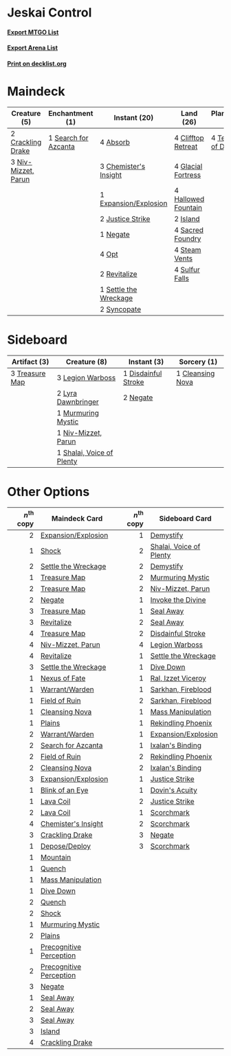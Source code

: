 # Jeskai Control

#### [Export MTGO List](../collection/Jeskai%20Control/Jeskai%20Control.txt)
#### [Export Arena List](../collection/Jeskai%20Control/Jeskai%20Control_arena.txt)
#### [Print on decklist.org](http://decklist.org/?deckmain=4%09Absorb%0A3%09Chemister's%20Insight%0A4%09Clifftop%20Retreat%0A2%09Crackling%20Drake%0A4%09Deafening%20Clarion%0A1%09Expansion/Explosion%0A4%09Glacial%20Fortress%0A4%09Hallowed%20Fountain%0A2%09Island%0A2%09Justice%20Strike%0A1%09Negate%0A3%09Niv-Mizzet,%20Parun%0A4%09Opt%0A2%09Revitalize%0A4%09Sacred%20Foundry%0A1%09Search%20for%20Azcanta%0A1%09Settle%20the%20Wreckage%0A4%09Steam%20Vents%0A4%09Sulfur%20Falls%0A2%09Syncopate%0A4%09Teferi,%20Hero%20of%20Dominaria&deckside=1%09Cleansing%20Nova%0A1%09Disdainful%20Stroke%0A3%09Legion%20Warboss%0A2%09Lyra%20Dawnbringer%0A1%09Murmuring%20Mystic%0A2%09Negate%0A1%09Niv-Mizzet,%20Parun%0A1%09Shalai,%20Voice%20of%20Plenty%0A3%09Treasure%20Map)
# Maindeck

|                                         Creature (5)                                         |                                        Enchantment (1)                                        |                                          Instant (20)                                          |                                          Land (26)                                          |                                           Planeswalker (4)                                           |                                         Sorcery (4)                                          |
|----------------------------------------------------------------------------------------------|-----------------------------------------------------------------------------------------------|------------------------------------------------------------------------------------------------|---------------------------------------------------------------------------------------------|------------------------------------------------------------------------------------------------------|----------------------------------------------------------------------------------------------|
|2 [Crackling Drake](http://gatherer.wizards.com/Pages/Card/Details.aspx?multiverseid=452913)  |1 [Search for Azcanta](http://gatherer.wizards.com/Pages/Card/Details.aspx?multiverseid=435226)|4 [Absorb](http://gatherer.wizards.com/Pages/Card/Details.aspx?multiverseid=23155)              |4 [Clifftop Retreat](http://gatherer.wizards.com/Pages/Card/Details.aspx?multiverseid=443127)|4 [Teferi, Hero of Dominaria](http://gatherer.wizards.com/Pages/Card/Details.aspx?multiverseid=443095)|4 [Deafening Clarion](http://gatherer.wizards.com/Pages/Card/Details.aspx?multiverseid=452915)|
|3 [Niv-Mizzet, Parun](http://gatherer.wizards.com/Pages/Card/Details.aspx?multiverseid=452942)|                                                                                               |3 [Chemister's Insight](http://gatherer.wizards.com/Pages/Card/Details.aspx?multiverseid=452782)|4 [Glacial Fortress](http://gatherer.wizards.com/Pages/Card/Details.aspx?multiverseid=190562)|                                                                                                      |                                                                                              |
|                                                                                              |                                                                                               |1 [Expansion/Explosion](http://gatherer.wizards.com/Pages/Card/Details.aspx?multiverseid=452974)|4 [Hallowed Fountain](http://gatherer.wizards.com/Pages/Card/Details.aspx?multiverseid=97071)|                                                                                                      |                                                                                              |
|                                                                                              |                                                                                               |2 [Justice Strike](http://gatherer.wizards.com/Pages/Card/Details.aspx?multiverseid=452932)     |2 [Island](http://gatherer.wizards.com/Pages/Card/Details.aspx?multiverseid=439857)          |                                                                                                      |                                                                                              |
|                                                                                              |                                                                                               |1 [Negate](http://gatherer.wizards.com/Pages/Card/Details.aspx?multiverseid=423707)             |4 [Sacred Foundry](http://gatherer.wizards.com/Pages/Card/Details.aspx?multiverseid=405106)  |                                                                                                      |                                                                                              |
|                                                                                              |                                                                                               |4 [Opt](http://gatherer.wizards.com/Pages/Card/Details.aspx?multiverseid=442948)                |4 [Steam Vents](http://gatherer.wizards.com/Pages/Card/Details.aspx?multiverseid=405109)     |                                                                                                      |                                                                                              |
|                                                                                              |                                                                                               |2 [Revitalize](http://gatherer.wizards.com/Pages/Card/Details.aspx?multiverseid=447171)         |4 [Sulfur Falls](http://gatherer.wizards.com/Pages/Card/Details.aspx?multiverseid=443135)    |                                                                                                      |                                                                                              |
|                                                                                              |                                                                                               |1 [Settle the Wreckage](http://gatherer.wizards.com/Pages/Card/Details.aspx?multiverseid=435186)|                                                                                             |                                                                                                      |                                                                                              |
|                                                                                              |                                                                                               |2 [Syncopate](http://gatherer.wizards.com/Pages/Card/Details.aspx?multiverseid=442955)          |                                                                                             |                                                                                                      |                                                                                              |


# Sideboard

|                                      Artifact (3)                                       |                                            Creature (8)                                            |                                         Instant (3)                                          |                                        Sorcery (1)                                        |
|-----------------------------------------------------------------------------------------|----------------------------------------------------------------------------------------------------|----------------------------------------------------------------------------------------------|-------------------------------------------------------------------------------------------|
|3 [Treasure Map](http://gatherer.wizards.com/Pages/Card/Details.aspx?multiverseid=435410)|3 [Legion Warboss](http://gatherer.wizards.com/Pages/Card/Details.aspx?multiverseid=452859)         |1 [Disdainful Stroke](http://gatherer.wizards.com/Pages/Card/Details.aspx?multiverseid=420705)|1 [Cleansing Nova](http://gatherer.wizards.com/Pages/Card/Details.aspx?multiverseid=447145)|
|                                                                                         |2 [Lyra Dawnbringer](http://gatherer.wizards.com/Pages/Card/Details.aspx?multiverseid=442914)       |2 [Negate](http://gatherer.wizards.com/Pages/Card/Details.aspx?multiverseid=423707)           |                                                                                           |
|                                                                                         |1 [Murmuring Mystic](http://gatherer.wizards.com/Pages/Card/Details.aspx?multiverseid=452795)       |                                                                                              |                                                                                           |
|                                                                                         |1 [Niv-Mizzet, Parun](http://gatherer.wizards.com/Pages/Card/Details.aspx?multiverseid=452942)      |                                                                                              |                                                                                           |
|                                                                                         |1 [Shalai, Voice of Plenty](http://gatherer.wizards.com/Pages/Card/Details.aspx?multiverseid=442923)|                                                                                              |                                                                                           |


# Other Options

|*n*<sup>th</sup> copy|                                          Maindeck Card                                           |*n*<sup>th</sup> copy|                                          Sideboard Card                                          |
|--------------------:|--------------------------------------------------------------------------------------------------|--------------------:|--------------------------------------------------------------------------------------------------|
|                    2|[Expansion/Explosion](http://gatherer.wizards.com/Pages/Card/Details.aspx?multiverseid=452974)    |                    1|[Demystify](http://gatherer.wizards.com/Pages/Card/Details.aspx?multiverseid=129524)              |
|                    1|[Shock](http://gatherer.wizards.com/Pages/Card/Details.aspx?multiverseid=129732)                  |                    2|[Shalai, Voice of Plenty](http://gatherer.wizards.com/Pages/Card/Details.aspx?multiverseid=442923)|
|                    2|[Settle the Wreckage](http://gatherer.wizards.com/Pages/Card/Details.aspx?multiverseid=435186)    |                    2|[Demystify](http://gatherer.wizards.com/Pages/Card/Details.aspx?multiverseid=129524)              |
|                    1|[Treasure Map](http://gatherer.wizards.com/Pages/Card/Details.aspx?multiverseid=435410)           |                    2|[Murmuring Mystic](http://gatherer.wizards.com/Pages/Card/Details.aspx?multiverseid=452795)       |
|                    2|[Treasure Map](http://gatherer.wizards.com/Pages/Card/Details.aspx?multiverseid=435410)           |                    2|[Niv-Mizzet, Parun](http://gatherer.wizards.com/Pages/Card/Details.aspx?multiverseid=452942)      |
|                    2|[Negate](http://gatherer.wizards.com/Pages/Card/Details.aspx?multiverseid=423707)                 |                    1|[Invoke the Divine](http://gatherer.wizards.com/Pages/Card/Details.aspx?multiverseid=442910)      |
|                    3|[Treasure Map](http://gatherer.wizards.com/Pages/Card/Details.aspx?multiverseid=435410)           |                    1|[Seal Away](http://gatherer.wizards.com/Pages/Card/Details.aspx?multiverseid=442919)              |
|                    3|[Revitalize](http://gatherer.wizards.com/Pages/Card/Details.aspx?multiverseid=447171)             |                    2|[Seal Away](http://gatherer.wizards.com/Pages/Card/Details.aspx?multiverseid=442919)              |
|                    4|[Treasure Map](http://gatherer.wizards.com/Pages/Card/Details.aspx?multiverseid=435410)           |                    2|[Disdainful Stroke](http://gatherer.wizards.com/Pages/Card/Details.aspx?multiverseid=420705)      |
|                    4|[Niv-Mizzet, Parun](http://gatherer.wizards.com/Pages/Card/Details.aspx?multiverseid=452942)      |                    4|[Legion Warboss](http://gatherer.wizards.com/Pages/Card/Details.aspx?multiverseid=452859)         |
|                    4|[Revitalize](http://gatherer.wizards.com/Pages/Card/Details.aspx?multiverseid=447171)             |                    1|[Settle the Wreckage](http://gatherer.wizards.com/Pages/Card/Details.aspx?multiverseid=435186)    |
|                    3|[Settle the Wreckage](http://gatherer.wizards.com/Pages/Card/Details.aspx?multiverseid=435186)    |                    1|[Dive Down](http://gatherer.wizards.com/Pages/Card/Details.aspx?multiverseid=435205)              |
|                    1|[Nexus of Fate](http://gatherer.wizards.com/Pages/Card/Details.aspx?multiverseid=450253)          |                    1|[Ral, Izzet Viceroy](http://gatherer.wizards.com/Pages/Card/Details.aspx?multiverseid=452945)     |
|                    1|[Warrant/Warden](http://gatherer.wizards.com/Pages/Card/Details.aspx?multiverseid=457374)         |                    1|[Sarkhan, Fireblood](http://gatherer.wizards.com/Pages/Card/Details.aspx?multiverseid=447290)     |
|                    1|[Field of Ruin](http://gatherer.wizards.com/Pages/Card/Details.aspx?multiverseid=435415)          |                    2|[Sarkhan, Fireblood](http://gatherer.wizards.com/Pages/Card/Details.aspx?multiverseid=447290)     |
|                    1|[Cleansing Nova](http://gatherer.wizards.com/Pages/Card/Details.aspx?multiverseid=447145)         |                    1|[Mass Manipulation](http://gatherer.wizards.com/Pages/Card/Details.aspx?multiverseid=457186)      |
|                    1|[Plains](http://gatherer.wizards.com/Pages/Card/Details.aspx?multiverseid=439856)                 |                    1|[Rekindling Phoenix](http://gatherer.wizards.com/Pages/Card/Details.aspx?multiverseid=439768)     |
|                    2|[Warrant/Warden](http://gatherer.wizards.com/Pages/Card/Details.aspx?multiverseid=457374)         |                    1|[Expansion/Explosion](http://gatherer.wizards.com/Pages/Card/Details.aspx?multiverseid=452974)    |
|                    2|[Search for Azcanta](http://gatherer.wizards.com/Pages/Card/Details.aspx?multiverseid=435226)     |                    1|[Ixalan's Binding](http://gatherer.wizards.com/Pages/Card/Details.aspx?multiverseid=435168)       |
|                    2|[Field of Ruin](http://gatherer.wizards.com/Pages/Card/Details.aspx?multiverseid=435415)          |                    2|[Rekindling Phoenix](http://gatherer.wizards.com/Pages/Card/Details.aspx?multiverseid=439768)     |
|                    2|[Cleansing Nova](http://gatherer.wizards.com/Pages/Card/Details.aspx?multiverseid=447145)         |                    2|[Ixalan's Binding](http://gatherer.wizards.com/Pages/Card/Details.aspx?multiverseid=435168)       |
|                    3|[Expansion/Explosion](http://gatherer.wizards.com/Pages/Card/Details.aspx?multiverseid=452974)    |                    1|[Justice Strike](http://gatherer.wizards.com/Pages/Card/Details.aspx?multiverseid=452932)         |
|                    1|[Blink of an Eye](http://gatherer.wizards.com/Pages/Card/Details.aspx?multiverseid=442934)        |                    1|[Dovin's Acuity](http://gatherer.wizards.com/Pages/Card/Details.aspx?multiverseid=457312)         |
|                    1|[Lava Coil](http://gatherer.wizards.com/Pages/Card/Details.aspx?multiverseid=452858)              |                    2|[Justice Strike](http://gatherer.wizards.com/Pages/Card/Details.aspx?multiverseid=452932)         |
|                    2|[Lava Coil](http://gatherer.wizards.com/Pages/Card/Details.aspx?multiverseid=452858)              |                    1|[Scorchmark](http://gatherer.wizards.com/Pages/Card/Details.aspx?multiverseid=457257)             |
|                    4|[Chemister's Insight](http://gatherer.wizards.com/Pages/Card/Details.aspx?multiverseid=452782)    |                    2|[Scorchmark](http://gatherer.wizards.com/Pages/Card/Details.aspx?multiverseid=457257)             |
|                    3|[Crackling Drake](http://gatherer.wizards.com/Pages/Card/Details.aspx?multiverseid=452913)        |                    3|[Negate](http://gatherer.wizards.com/Pages/Card/Details.aspx?multiverseid=423707)                 |
|                    1|[Depose/Deploy](http://gatherer.wizards.com/Pages/Card/Details.aspx?multiverseid=457369)          |                    3|[Scorchmark](http://gatherer.wizards.com/Pages/Card/Details.aspx?multiverseid=457257)             |
|                    1|[Mountain](http://gatherer.wizards.com/Pages/Card/Details.aspx?multiverseid=439859)               |                     |                                                                                                  |
|                    1|[Quench](http://gatherer.wizards.com/Pages/Card/Details.aspx?multiverseid=457192)                 |                     |                                                                                                  |
|                    1|[Mass Manipulation](http://gatherer.wizards.com/Pages/Card/Details.aspx?multiverseid=457186)      |                     |                                                                                                  |
|                    1|[Dive Down](http://gatherer.wizards.com/Pages/Card/Details.aspx?multiverseid=435205)              |                     |                                                                                                  |
|                    2|[Quench](http://gatherer.wizards.com/Pages/Card/Details.aspx?multiverseid=457192)                 |                     |                                                                                                  |
|                    2|[Shock](http://gatherer.wizards.com/Pages/Card/Details.aspx?multiverseid=129732)                  |                     |                                                                                                  |
|                    1|[Murmuring Mystic](http://gatherer.wizards.com/Pages/Card/Details.aspx?multiverseid=452795)       |                     |                                                                                                  |
|                    2|[Plains](http://gatherer.wizards.com/Pages/Card/Details.aspx?multiverseid=439856)                 |                     |                                                                                                  |
|                    1|[Precognitive Perception](http://gatherer.wizards.com/Pages/Card/Details.aspx?multiverseid=457189)|                     |                                                                                                  |
|                    2|[Precognitive Perception](http://gatherer.wizards.com/Pages/Card/Details.aspx?multiverseid=457189)|                     |                                                                                                  |
|                    3|[Negate](http://gatherer.wizards.com/Pages/Card/Details.aspx?multiverseid=423707)                 |                     |                                                                                                  |
|                    1|[Seal Away](http://gatherer.wizards.com/Pages/Card/Details.aspx?multiverseid=442919)              |                     |                                                                                                  |
|                    2|[Seal Away](http://gatherer.wizards.com/Pages/Card/Details.aspx?multiverseid=442919)              |                     |                                                                                                  |
|                    3|[Seal Away](http://gatherer.wizards.com/Pages/Card/Details.aspx?multiverseid=442919)              |                     |                                                                                                  |
|                    3|[Island](http://gatherer.wizards.com/Pages/Card/Details.aspx?multiverseid=439857)                 |                     |                                                                                                  |
|                    4|[Crackling Drake](http://gatherer.wizards.com/Pages/Card/Details.aspx?multiverseid=452913)        |                     |                                                                                                  |

